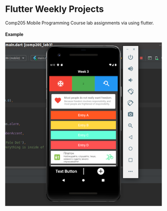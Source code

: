 # Flutter Weekly Projects

Comp205 Mobile Programming Course lab assignments via using flutter. <br>

#### Example
![Week 3](comp205_lab3/emrullah_dagkusu.png)

